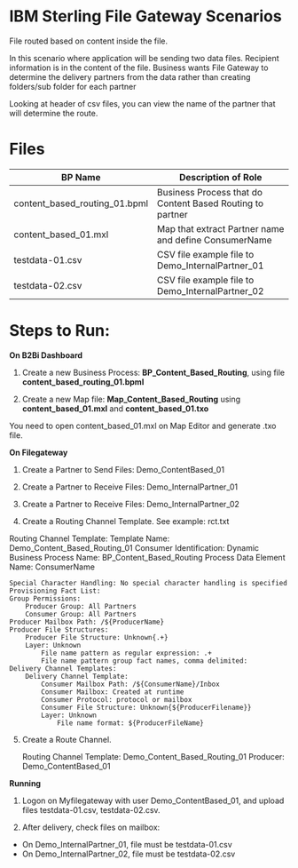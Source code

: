 # IBM Sterling File Gateway Scenarios

File routed based on content inside the file.

In this scenario where application will be sending two data files. Recipient information is in the content of the file. Business wants File Gateway to determine the delivery partners from the data rather than creating folders/sub folder for each partner

Looking at header of csv files, you can view the name of the partner that will determine the route.


# Files

| BP Name                         |            Description of Role                                          |
|---------------------------------|-------------------------------------------------------------------------|
| content_based_routing_01.bpml   | Business Process that do Content Based Routing to partner |
| content_based_01.mxl            | Map that extract Partner name and define ConsumerName |
| testdata-01.csv                 | CSV file example file to Demo_InternalPartner_01|
| testdata-02.csv                 | CSV file example file to Demo_InternalPartner_02|


# Steps to Run:


**On B2Bi Dashboard**

1) Create a new Business Process: **BP_Content_Based_Routing**, using file **content_based_routing_01.bpml** 

2) Create a new Map file:  **Map_Content_Based_Routing** using  **content_based_01.mxl**  and **content_based_01.txo** 

You need to open content_based_01.mxl on Map Editor and generate .txo file.

**On Filegateway**

1) Create a Partner to Send Files: Demo_ContentBased_01

2) Create a Partner to Receive Files: Demo_InternalPartner_01

3) Create a Partner to Receive Files: Demo_InternalPartner_02

4) Create a Routing Channel Template. See example: rct.txt

 Routing Channel Template:
    Template Name: Demo_Content_Based_Routing_01
    Consumer Identification: Dynamic
    Business Process Name: BP_Content_Based_Routing
    Process Data Element Name: ConsumerName

    Special Character Handling: No special character handling is specified
    Provisioning Fact List:
    Group Permissions:
        Producer Group: All Partners
        Consumer Group: All Partners
    Producer Mailbox Path: /${ProducerName}
    Producer File Structures:
        Producer File Structure: Unknown{.+}
        Layer: Unknown
            File name pattern as regular expression: .+
            File name pattern group fact names, comma delimited:
    Delivery Channel Templates:
        Delivery Channel Template:
            Consumer Mailbox Path: /${ConsumerName}/Inbox
            Consumer Mailbox: Created at runtime
            Consumer Protocol: protocol or mailbox
            Consumer File Structure: Unknown{${ProducerFilename}}
            Layer: Unknown
                File name format: ${ProducerFileName}

5) Create a Route Channel.

    Routing Channel Template: Demo_Content_Based_Routing_01
    Producer: Demo_ContentBased_01

**Running**

1) Logon on Myfilegateway with user Demo_ContentBased_01, and upload files testdata-01.csv, testdata-02.csv.

2) After delivery, check files on mailbox:

* On Demo_InternalPartner_01, file must be testdata-01.csv 
* On Demo_InternalPartner_02, file must be testdata-02.csv 


